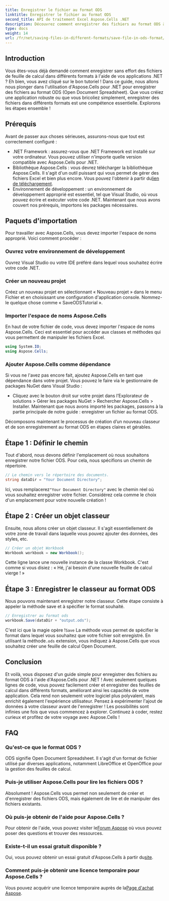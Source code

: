 ```yaml
---
title: Enregistrer le fichier au format ODS
linktitle: Enregistrer le fichier au format ODS
second_title: API de traitement Excel Aspose.Cells .NET
description: Découvrez comment enregistrer des fichiers au format ODS à l'aide d'Aspose.Cells pour .NET dans ce guide complet. Instructions étape par étape et plus encore.
type: docs
weight: 14
url: /fr/net/saving-files-in-different-formats/save-file-in-ods-format/
---
```

## Introduction
Vous êtes-vous déjà demandé comment enregistrer sans effort des fichiers de feuille de calcul dans différents formats à l'aide de vos applications .NET ? Eh bien, vous avez cliqué sur le bon tutoriel ! Dans ce guide, nous allons nous plonger dans l'utilisation d'Aspose.Cells pour .NET pour enregistrer des fichiers au format ODS (Open Document Spreadsheet). Que vous créiez une application robuste ou que vous bricoliez simplement, enregistrer des fichiers dans différents formats est une compétence essentielle. Explorons les étapes ensemble !
## Prérequis
Avant de passer aux choses sérieuses, assurons-nous que tout est correctement configuré :
- .NET Framework : assurez-vous que .NET Framework est installé sur votre ordinateur. Vous pouvez utiliser n'importe quelle version compatible avec Aspose.Cells pour .NET.
-  Bibliothèque Aspose.Cells : vous devrez télécharger la bibliothèque Aspose.Cells. Il s'agit d'un outil puissant qui vous permet de gérer des fichiers Excel et bien plus encore. Vous pouvez l'obtenir à partir du[lien de téléchargement](https://releases.aspose.com/cells/net/).
- Environnement de développement : un environnement de développement approprié est essentiel, tel que Visual Studio, où vous pouvez écrire et exécuter votre code .NET.
Maintenant que nous avons couvert nos prérequis, importons les packages nécessaires.
## Paquets d'importation
Pour travailler avec Aspose.Cells, vous devez importer l'espace de noms approprié. Voici comment procéder :
### Ouvrez votre environnement de développement
Ouvrez Visual Studio ou votre IDE préféré dans lequel vous souhaitez écrire votre code .NET.
### Créer un nouveau projet
Créez un nouveau projet en sélectionnant « Nouveau projet » dans le menu Fichier et en choisissant une configuration d'application console. Nommez-le quelque chose comme « SaveODSTutorial ».
### Importer l'espace de noms Aspose.Cells
En haut de votre fichier de code, vous devez importer l'espace de noms Aspose.Cells. Ceci est essentiel pour accéder aux classes et méthodes qui vous permettent de manipuler les fichiers Excel.
```csharp
using System.IO;
using Aspose.Cells;
```
### Ajouter Aspose.Cells comme dépendance
Si vous ne l'avez pas encore fait, ajoutez Aspose.Cells en tant que dépendance dans votre projet. Vous pouvez le faire via le gestionnaire de packages NuGet dans Visual Studio :
- Cliquez avec le bouton droit sur votre projet dans l’Explorateur de solutions > Gérer les packages NuGet > Rechercher Aspose.Cells > Installer.
Maintenant que nous avons importé les packages, passons à la partie principale de notre guide : enregistrer un fichier au format ODS.

Décomposons maintenant le processus de création d’un nouveau classeur et de son enregistrement au format ODS en étapes claires et gérables.
## Étape 1 : Définir le chemin
Tout d'abord, nous devons définir l'emplacement où nous souhaitons enregistrer notre fichier ODS. Pour cela, nous spécifions un chemin de répertoire.
```csharp
// Le chemin vers le répertoire des documents.
string dataDir = "Your Document Directory";
```
 Ici, vous remplacerez`"Your Document Directory"` avec le chemin réel où vous souhaitez enregistrer votre fichier. Considérez cela comme le choix d'un emplacement pour votre nouvelle création !
## Étape 2 : Créer un objet classeur
Ensuite, nous allons créer un objet classeur. Il s'agit essentiellement de votre zone de travail dans laquelle vous pouvez ajouter des données, des styles, etc.
```csharp
// Créer un objet Workbook
Workbook workbook = new Workbook();
```
Cette ligne lance une nouvelle instance de la classe Workbook. C'est comme si vous disiez : « Hé, j'ai besoin d'une nouvelle feuille de calcul vierge ! » 
## Étape 3 : Enregistrer le classeur au format ODS
Nous pouvons maintenant enregistrer notre classeur. Cette étape consiste à appeler la méthode save et à spécifier le format souhaité.
```csharp
// Enregistrer au format ods
workbook.Save(dataDir + "output.ods");
```
 C'est ici que la magie opère !`Save` La méthode vous permet de spécifier le format dans lequel vous souhaitez que votre fichier soit enregistré. En utilisant la méthode`.ods` extension, vous indiquez à Aspose.Cells que vous souhaitez créer une feuille de calcul Open Document.

## Conclusion
Et voilà, vous disposez d'un guide simple pour enregistrer des fichiers au format ODS à l'aide d'Aspose.Cells pour .NET ! Avec seulement quelques lignes de code, vous pouvez facilement créer et enregistrer des feuilles de calcul dans différents formats, améliorant ainsi les capacités de votre application. Cela rend non seulement votre logiciel plus polyvalent, mais enrichit également l'expérience utilisateur.
Pensez à expérimenter l'ajout de données à votre classeur avant de l'enregistrer ! Les possibilités sont infinies une fois que vous commencez à explorer. Continuez à coder, restez curieux et profitez de votre voyage avec Aspose.Cells !
## FAQ
### Qu'est-ce que le format ODS ?  
ODS signifie Open Document Spreadsheet. Il s'agit d'un format de fichier utilisé par diverses applications, notamment LibreOffice et OpenOffice pour la gestion des feuilles de calcul.
### Puis-je utiliser Aspose.Cells pour lire les fichiers ODS ?  
Absolument ! Aspose.Cells vous permet non seulement de créer et d'enregistrer des fichiers ODS, mais également de lire et de manipuler des fichiers existants.
### Où puis-je obtenir de l'aide pour Aspose.Cells ?  
 Pour obtenir de l'aide, vous pouvez visiter le[Forum Aspose](https://forum.aspose.com/c/cells/9) où vous pouvez poser des questions et trouver des ressources.
### Existe-t-il un essai gratuit disponible ?  
 Oui, vous pouvez obtenir un essai gratuit d'Aspose.Cells à partir du[site](https://releases.aspose.com/).
### Comment puis-je obtenir une licence temporaire pour Aspose.Cells ?  
 Vous pouvez acquérir une licence temporaire auprès de la[Page d'achat Aspose](https://purchase.aspose.com/temporary-license/).